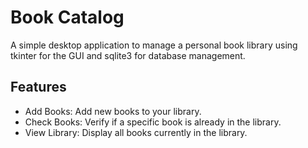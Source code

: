# Book Catalog
A simple desktop application to manage a personal book library using tkinter for the GUI and sqlite3 for database management.

## Features
+ Add Books: Add new books to your library.
+ Check Books: Verify if a specific book is already in the library.
+ View Library: Display all books currently in the library.
